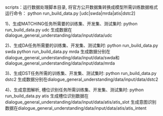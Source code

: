 scripts：运行数据处理脚本目录, 将官方公开数据集转换成模型所需训练数据格式
运行命令：
  python run_build_data.py [udc|swda|mrda|atis|dstc2]

1)、生成MATCHING任务所需要的训练集、开发集、测试集时:
python run_build_data.py udc
生成数据在dialogue_general_understanding/data/input/data/udc

2)、生成DA任务所需要的训练集、开发集、测试集时: 
  python run_build_data.py swda
  python run_build_data.py mrda
  生成数据分别在dialogue_general_understanding/data/input/data/swda和dialogue_general_understanding/data/input/data/mrda

3)、生成DST任务所需的训练集、开发集、测试集时:
  python run_build_data.py dstc2
  生成数据分别在dialogue_general_understanding/data/input/data/dstc2

4)、生成意图解析, 槽位识别任务所需训练集、开发集、测试集时:
  python run_build_data.py atis
  生成槽位识别数据在dialogue_general_understanding/data/input/data/atis/atis_slot
  生成意图识别数据在dialogue_general_understanding/data/input/data/atis/atis_intent



